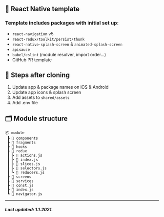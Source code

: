 ## 🥡 React Native template

### Template includes packages with initial set up:

- `react-navigation` v5
- `react-redux/toolkit/persist/thunk`
- `react-native-splash-screen` & `animated-splash-screen`
- `apisauce`
- `babel/eslint` (module resolver, import order...)
- GitHub PR template

## 💾 Steps after cloning

1.  Update app & package names on iOS & Android
2.  Update app icons & splash screen
3.  Add assets to `shared/assets`
4.  Add .env file

## 🗂 Module structure

    📦 module
     ┣ 📂 components
     ┣ 📂 fragments
     ┣ 📂 hooks
     ┣ 📂 redux
     ┃ ┣ 📜 actions.js
     ┃ ┣ 📜 index.js
     ┃ ┣ 📜 slices.js
     ┃ ┣ 📜 selectors.js
     ┃ ┗ 📜 reducers.js
     ┣ 📂 screens
     ┣ 📂 services
     ┣ 📜 const.js
     ┣ 📜 index.js
     ┗ 📜 navigator.js

---

##### Last updated: 1.1.2021.
